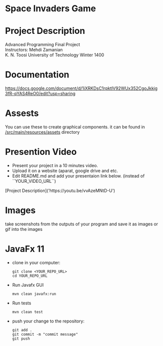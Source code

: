 # Space Invaders Game

# Project Description
<p> Advanced Programming Final Project <br>
    Instructors: Mehdi Zamanian <br>
    K. N. Toosi University of Technology Winter 1400 <br>
</p> 

# Documentation
https://docs.google.com/document/d/1iXRKDsC1rpktlV92WUx352CgoJkkjg3fR-qYAS4ReO0/edit?usp=sharing

# Assests
You can use these to create graphical components. 
it can be found in [/src/main/resources/assets](https://git.ce.kntu.ac.ir/ap-4001/projects/p3-space-invaders/-/tree/master/src/main/resources/assets) directory

# Presention Video
<ul>
    <li> Present your project in a 10 minutes video. </li>
    <li> Upload it on a website (aparat, google drive and etc.</li>
    <li> Edit README.md and add your presentaion link below. (instead of ``YOUR_VIDEO_URL``)</li>
</ul>
[Project Description]('https://youtu.be/vvAzeMNtD-U')

# Images
take screenshots from the outputs of your program and save it as images or gif into the images


# JavaFx 11
<ul>
<li>
clone in your computer: 

```
git clone <YOUR_REPO_URL>
cd YOUR_REPO_URL
```

</li>
<li>
    <p>Run Javafx GUI</p>
    
```
mvn clean javafx:run
```

</li>

<li>
    <p>Run tests</p>
    
```
mvn clean test
```
</li>

<li>
<p> push your change to the repository: </p>
 
```
git add .
git commit -m "commit message"
git push
```
</li>
</ul>
